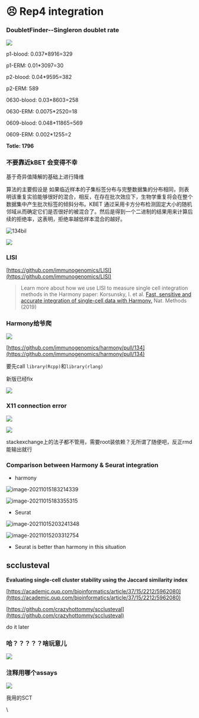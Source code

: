 # 😣 Rep4 integration

### DoubletFinder--Singleron doublet rate

![](../.gitbook/assets/image.png)

p1-blood: 0.037\*8916=329

p1-ERM: 0.01\*3097=30

p2-blood: 0.04\*9595=382

p2-ERM: 589

0630-blood: 0.03\*8603=258

0630-ERM: 0.0075\*2520=18

0609-blood: 0.048\*11865=569

0609-ERM: 0.002\*1255=2

**Totle: 1796**

### 不要靠近kBET 会变得不幸

基于奇异值降解的基础上进行降维

算法的主要假设是 如果临近样本的子集标签分布与完整数据集的分布相同，则表明该重复实验能够很好的混合，相反，在存在批次效应下，生物学重复将会在整个数据集中产生批次标签的倾斜分布。KBET 通过采用卡方分布检测固定大小的随机邻域从而确定它们是否很好的被混合了。然后是得到一个二进制的结果用来计算后续的拒绝率，这表明，拒绝率越低样本混合的越好。

![134bil](<../.gitbook/assets/image (1).png>)

![](../.gitbook/assets/image-20211013223446241.png)

### LISI

[https://github.com/immunogenomics/LISI](https://github.com/immunogenomics/LISI)

> Learn more about how we use LISI to measure single cell integration methods in the Harmony paper: Korsunsky, I. et al. [Fast, sensitive and accurate integration of single-cell data with Harmony.](https://www.nature.com/articles/s41592-019-0619-0) Nat. Methods (2019)

### Harmony给爷爬

![](<../.gitbook/assets/image-20211014163420710 (1).png>)

[https://github.com/immunogenomics/harmony/pull/134](https://github.com/immunogenomics/harmony/pull/134)

要先call `library(Rcpp)`和`library(rlang)`

新版已经fix

![](../.gitbook/assets/image-20211014163933014.png)

### X11 connection error

![](../.gitbook/assets/image-20211015164921588.png)

![](../.gitbook/assets/image-20211015164934206.png)

stackexchange上的法子都不管用，需要root装依赖？无所谓了随便吧，反正rmd能输出就行

### Comparison between Harmony & Seurat integration

* harmony

![image-20211015183214339](<../.gitbook/assets/image-20211015183214339 (1).png>)

![image-20211015183355315](../.gitbook/assets/image-20211015183355315.png)

* Seurat

![image-20211015203241348](<../.gitbook/assets/image-20211015203241348 (1).png>)

![image-20211015203312754](<../.gitbook/assets/image-20211015203312754 (1).png>)

* Seurat is better than harmony in this situation

## scclusteval

**Evaluating single-cell cluster stability using the Jaccard similarity index**

[https://academic.oup.com/bioinformatics/article/37/15/2212/5962080](https://academic.oup.com/bioinformatics/article/37/15/2212/5962080)

[https://github.com/crazyhottommy/scclusteval](https://github.com/crazyhottommy/scclusteval)

do it later

### 哈？？？？？啥玩意儿

![](../.gitbook/assets/image-20211017114521403.png)

### 注释用哪个assays

![](<../.gitbook/assets/image-20211018080250598 (1).png>)

我用的SCT

\
